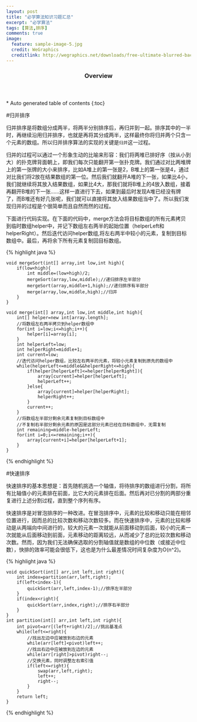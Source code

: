 ```yaml
---
layout: post
title: "必学算法知识习题汇总"
excerpt: "必学算法"
tags: [算法,排序]
comments: true
image:
  feature: sample-image-5.jpg
  credit: WeGraphics
  creditlink: http://wegraphics.net/downloads/free-ultimate-blurred-background-pack/
---
```


<section id="table-of-contents" class="toc">
  <header>
    <h3>Overview</h3>
  </header>
<div id="drawer" markdown="1">
*  Auto generated table of contents
{:toc}
</div>
</section><!-- /#table-of-contents -->

#归并排序

归并排序是将数组分成两半，将两半分别排序后，再归并到一起。排序其中的一半时，再继续沿用归并排序，也就是再将其分成两半，这样最终你将归并两个只含一个元素的数组。所以归并排序算法的实现的关键是`归并`这一过程。

归并的过程可以通过一个形象生动的比喻来形容：我们将两堆已排好序（按从小到大）的扑克牌背面朝上，即我们每次只能翻开第一张扑克牌。我们通过对比两堆牌上的第一张牌的大小来排序，比如A堆上的第一张是2，B堆上的第一张是4，通过对比我们将2放在结果数组的第一位。然后我们就翻开A堆的下一张，如果比4小，我们就继续将其放入结果数组，如果比4大，那我们就将B堆上的4放入数组，接着再翻开B堆的下一张……这样一直进行下去，如果到最后时发现A堆已经没有牌了，而B堆还有好几张呢，我们就可以直接将其放入结果数组当中了。所以我们发现归并的过程是个很简单而且自然而然的过程。

下面进行代码实现。在下面的代码中，merge方法会将目标数组的所有元素拷贝到临时数组helper中，并记下数组左右两半的起始位置（helperLeft和helperRight）。然后迭代访问helper数组,将左右两半中较小的元素，复制到目标数组中。最后，再将余下所有元素复制回目标数组。

{% highlight java %}
	
	void mergeSort(int[] array,int low,int high){
		if(low<high){
			int middle=(low+high)/2;
			mergeSort(array,low,middle);//递归排序左半部分
			mergeSort(array,middle+1,high);//递归排序有半部分
			merge(array,low,middle,high);//归并
		}
	}
	
	void merge(int[] array,int low,int middle,int high){
		int[] helper=new int[array.length];
		//将数组左右两半拷贝到helper数组中
		for(int i=low;i<=high;i++){
			helper[i]=array[i];
		}
		int helperLeft=low;
		int helperRight=middle+1;
		int current=low;
		//迭代访问helper数组，比较左右两半的元素，将较小元素复制到原先的数组中
		while(helperLeft<=middle&&helperRight<=high){
			if(helper[helperLeft]<=helper[helperRight]){
				array[current]=helper[helperLeft];
				helperLeft++;
			}else{
				array[current]=helper[helperRight];
				helperRight++;
			}
			current++;
		}
		//将数组左半部分剩余元素复制到目标数组中
		//不复制右半部分剩余元素的原因是这部分元素已经在目标数组中，无需复制
		int remaining=middle-helperLeft;
		for(int i=0;i<=remaining;i++){
			array[current+i]=helper[helperLeft+1];
		}
	}

{% endhighlight %}

#快速排序

快速排序的基本思想是：首先随机挑选一个轴值，将待排序的数组进行分割，将所有比轴值小的元素排在前面，比它大的元素排在后面。然后再对已分割的两部分重复进行上述分割过程，直到整个序列有序。

快速排序是对冒泡排序的一种改进。在冒泡排序中，元素的比较和移动只能在相邻位置进行，因而总的比较次数和移动次数较多。而在快速排序中，元素的比较和移动是从两端向中间进行的，较大的元素一次就能从前面移动到后面，较小的元素一次就能从后面移动到前面，元素移动的距离较远，从而减少了总的比较次数和移动次数。然而，因为我们无法确保选取的分割轴值就是数组的中位数（或接近中位数），快排的效率可能会很低下，这也是为什么最差情况时间复杂度为O(n^2)。

{% highlight java %}

	void quickSort(int[] arr,int left,int right){
		int index=partition(arr,left,right);
		if(left<index-1){
			quickSort(arr,left,index-1);//排序左半部分
		}
		if(index<right){
			quickSort(arr,index,right);//排序右半部分
		}
	}
	int partition(int[] arr,int left,int right){
		int pivot=arr[(left+right)/2];//挑出基准点
		while(left<=right){
			//找出左边中应被放到右边的元素
			while(arr[left]<pivot)left++;
			//找出右边中应被放到左边的元素
			while(arr[right]>pivot)right--;
			//交换元素，同时调整左右索引值
			if(left<=right){
				swap(arr,left,right);
				left++;
				right--;
			}
		}
		return left;
	}
{% endhighlight %}

